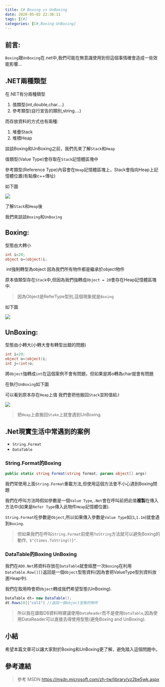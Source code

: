 ```yaml
---
title: C# Boxing vs UnBoxing
date: 2020-05-02 22:30:11
tags: [C#]
categories: [C#,Boxing-UnBoxing]
---
```


## 前言:

`Boxing`跟`UnBoxing`在.net中,我們可能在無意識使用到但這個事情確會造成一些效能影響...

## .NET兩種類型

在.NET有分兩種類型

1.  值類型(int,double,char....)
2.  參考類型(自行宣告的類別,string....)

而存放資料的方式也有兩種:

1.  堆疊Stack  
2.  堆積Heap

談談Boxing和UnBoxing之前，我們先來了解`Stack`和`Heap`

值類型(Value Type)會存取在`Stack`記憶體區塊中

參考類型(Reference Type)內容會在`Heap`記憶體區塊上，Stack會指向Heap上記憶體位置(有點像c++傳址)

如下圖

![](https://dotblogsfile.blob.core.windows.net/user/%E4%B9%9D%E6%A1%83/dc60b613-5aab-4031-b07e-ba95b3eb8c59/1519278342_30764.png)

了解`Stack`和`Heap`後

我們來談談`Boxing`和`UnBoxing`

## Boxing:

型態由大轉小

```c#
int i=20;
object o=(object)i;
```

<div class="note note--normal"> int強制轉型為object 因為我們所有物件都是繼承於object物件</div>

原本值類型存在`Stack`中,但因為我們強轉成`Object = 20`會存在Heap記憶體區塊中.

> 因為Object是ReferType型別,這個現象就是`Boxing`

如下圖

![](https://dotblogsfile.blob.core.windows.net/user/九桃/62a967a6-4b35-4ca6-a9d1-90318cd12cdc/1556535346_2245.png)

## UnBoxing:

型態由小轉大(小轉大會有轉型出錯的問題)

```c#
int i=20;
object o=(object)i;
int j=(int)o;
```

將`Object`強轉成`int`在這個案例不會有問題，但如果是將o轉為char就會有問題 

在執行`UnBoxing`如下圖 

可以看到原本存在`Heap`上值 我們會把他搬回`Stack`並附值給`J`

![](https://dotblogsfile.blob.core.windows.net/user/九桃/62a967a6-4b35-4ca6-a9d1-90318cd12cdc/1556535644_50214.png)

> 把`Heap`上直搬回`Stake`上就會遇到UnBoxing.

## .Net現實生活中常遇到的案例

* `String.Format`
* `DataTable`

### String.Format的Boxing

```c#
public static string Format(string format, params object[] args)
```

我們常使用上面`String.Format`重載方法,但使用這個方法會不小心遇到Boxing問題

我們在呼叫方法時假如參數是一個`Value Type`,`.Net`會在呼叫前把此值**複製**在傳入方法中(如果是`Refer Type`傳入此物件`Heap`記憶體位置).

`String.Format`吃參數是`Object`,所以如果傳入參數是`Value Type`如(`1`,`1.1m`)就會遇到`Boxing`.

> 但如果我們在呼叫`String.Format`前使用`ToString`方法就可以避免Boxing的動作,` $"{times.ToString()}"`.

### DataTable的Boxing UnBoxing

我們在`ADO.Net`將資料存放在`DataTable`就會經歷一次`Boxing`在利用`DataTable.Row[][]`返回是一個`Object`型態資料(因為會把ValueType型別資料放進Heap中).

我們在取用時會把`Object`轉成我們希望型態(UnBoxing).

```c#
DataTable dt= new DataTable();
dt.Rows[0]["col1"] //返回一個object型態的物件
```

> 所以我在讀取DB資料時建議使用`DataReader`而不是使用`DataTable`,因為使用DataReader可以直接去得使用型態(避免Boxing and UnBoxing).

## 小結

希望本篇文章可以讓大家對於Boxing和UnBoxing更了解，避免踏入這個問題中。

## 參考連結

> 參考 MSDN https://msdn.microsoft.com/zh-tw/library/yz2be5wk.aspx